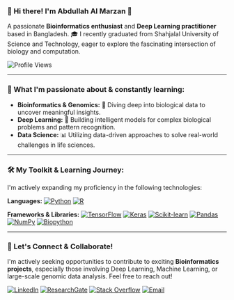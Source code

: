 ### 👋 Hi there! I'm Abdullah Al Marzan 🚀

A passionate **Bioinformatics enthusiast** and **Deep Learning practitioner** based in Bangladesh.
🎓 I recently graduated from Shahjalal University of Science and Technology, eager to explore the fascinating intersection of biology and computation.

![Profile Views](https://komarev.com/ghpvc/?username=Marzan1)

---

### 🌱 What I'm passionate about & constantly learning:

* **Bioinformatics & Genomics:** 🧬 Diving deep into biological data to uncover meaningful insights.
* **Deep Learning:** 🧠 Building intelligent models for complex biological problems and pattern recognition.
* **Data Science:** 📊 Utilizing data-driven approaches to solve real-world challenges in life sciences.

---

### 🛠️ My Toolkit & Learning Journey:

I'm actively expanding my proficiency in the following technologies:

**Languages:**
[![Python](https://img.shields.io/badge/Python-007ACC?style=for-the-badge&logo=python&logoColor=white)](https://www.python.org/)
[![R](https://img.shields.io/badge/R-2196F3?style=for-the-badge&logo=r&logoColor=white)](https://www.r-project.org/)

**Frameworks & Libraries:**
[![TensorFlow](https://img.shields.io/badge/TensorFlow-FF6F00?style=for-the-badge&logo=tensorflow&logoColor=white)](https://www.tensorflow.org/)
[![Keras](https://img.shields.io/badge/Keras-D00000?style=for-the-badge&logo=keras&logoColor=white)](https://keras.io/)
[![Scikit-learn](https://img.shields.io/badge/scikit--learn-F7931E?style=for-the-badge&logo=scikit-learn&logoColor=white)](https://scikit-learn.org/)
[![Pandas](https://img.shields.io/badge/Pandas-150458?style=for-the-badge&logo=pandas&logoColor=white)](https://pandas.pydata.org/)
[![NumPy](https://img.shields.io/badge/NumPy-013243?style=for-the-badge&logo=numpy&logoColor=white)](https://numpy.org/)
[![Biopython](https://img.shields.io/badge/Biopython-1976D2?style=for-the-badge&logo=biopython&logoColor=white)](https://biopython.org/)

---

### 🤝 Let's Connect & Collaborate!

I'm actively seeking opportunities to contribute to exciting **Bioinformatics projects**, especially those involving Deep Learning, Machine Learning, or large-scale genomic data analysis. Feel free to reach out!

[![LinkedIn](https://img.shields.io/badge/LinkedIn-Connect-blue?logo=linkedin)](https://www.linkedin.com/in/abdullah-al-marzan-896a43187/)
[![ResearchGate](https://img.shields.io/badge/ResearchGate-Profile-green?logo=researchgate)](https://www.researchgate.net/profile/Abdullah-Marzan)
[![Stack Overflow](https://img.shields.io/badge/StackOverflow-Profile-orange?logo=stackoverflow)](https://stackoverflow.com/users/16745549/abdullah-al-marzan)
[![Email](https://img.shields.io/badge/Email-Contact-red?logo=gmail)](mailto:marzansust16@gmail.com)

